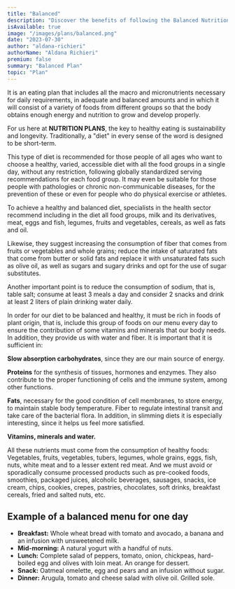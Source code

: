 ```yaml
---
title: "Balanced"
description: "Discover the benefits of following the Balanced Nutrition Plan!"
isAvailable: true
image: "/images/plans/balanced.png"
date: "2023-07-30"
author: "aldana-richieri"
authorName: "Aldana Richieri"
premium: false
summary: "Balanced Plan"
topic: "Plan"
---
```


It is an eating plan that includes all the macro and micronutrients necessary for daily requirements, in adequate and balanced amounts and in which it will consist of a variety of foods from different groups so that the body obtains enough energy and nutrition to grow and develop properly.

For us here at **NUTRITION PLANS**, the key to healthy eating is sustainability and longevity. Traditionally, a "diet" in every sense of the word is designed to be short-term.

This type of diet is recommended for those people of all ages who want to choose a healthy, varied, accessible diet with all the food groups in a single day, without any restriction, following globally standardized serving recommendations for each food group. It may even be suitable for those people with pathologies or chronic non-communicable diseases, for the prevention of these or even for people who do physical exercise or athletes.

To achieve a healthy and balanced diet, specialists in the health sector recommend including in the diet all food groups, milk and its derivatives, meat, eggs and fish, legumes, fruits and vegetables, cereals, as well as fats and oil.

Likewise, they suggest increasing the consumption of fiber that comes from fruits or vegetables and whole grains; reduce the intake of saturated fats that come from butter or solid fats and replace it with unsaturated fats such as olive oil, as well as sugars and sugary drinks and opt for the use of sugar substitutes.

Another important point is to reduce the consumption of sodium, that is, table salt; consume at least 3 meals a day and consider 2 snacks and drink at least 2 liters of plain drinking water daily.

In order for our diet to be balanced and healthy, it must be rich in foods of plant origin, that is, include this group of foods on our menu every day to ensure the contribution of some vitamins and minerals that our body needs. In addition, they provide us with water and fiber. It is important that it is sufficient in:

**Slow absorption carbohydrates**, since they are our main source of energy.

**Proteins** for the synthesis of tissues, hormones and enzymes. They also contribute to the proper functioning of cells and the immune system, among other functions.

**Fats**, necessary for the good condition of cell membranes, to store energy, to maintain stable body temperature.
Fiber to regulate intestinal transit and take care of the bacterial flora. In addition, in slimming diets it is especially interesting, since it helps us feel more satisfied.

**Vitamins, minerals and water.**

All these nutrients must come from the consumption of healthy foods: Vegetables, fruits, vegetables, tubers, legumes, whole grains, eggs, fish, nuts, white meat and to a lesser extent red meat. And we must avoid or sporadically consume processed products such as pre-cooked foods, smoothies, packaged juices, alcoholic beverages, sausages, snacks, ice cream, chips, cookies, crepes, pastries, chocolates, soft drinks, breakfast cereals, fried and salted nuts, etc.

## **Example of a balanced menu for one day**

- **Breakfast:** Whole wheat bread with tomato and avocado, a banana and an infusion with unsweetened milk.
- **Mid-morning:** A natural yogurt with a handful of nuts.
- **Lunch:** Complete salad of peppers, tomato, onion, chickpeas, hard-boiled egg and olives with loin meat. An orange for dessert.
- **Snack:** Oatmeal omelette, egg and pears and an infusion without sugar.
- **Dinner:** Arugula, tomato and cheese salad with olive oil. Grilled sole.
